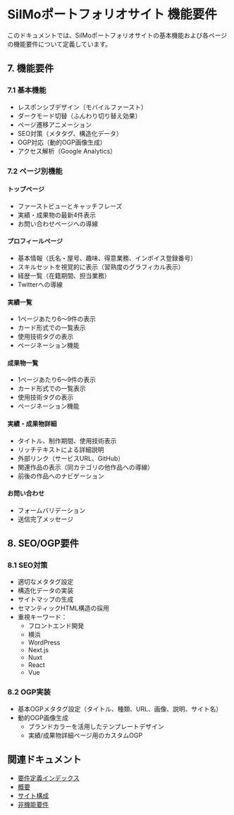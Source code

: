 # SilMoポートフォリオサイト 機能要件

このドキュメントでは、SilMoポートフォリオサイトの基本機能および各ページの機能要件について定義しています。

## 7. 機能要件

### 7.1 基本機能
- レスポンシブデザイン（モバイルファースト）
- ダークモード切替（ふんわり切り替え効果）
- ページ遷移アニメーション
- SEO対策（メタタグ、構造化データ）
- OGP対応（動的OGP画像生成）
- アクセス解析（Google Analytics）

### 7.2 ページ別機能

#### トップページ
- ファーストビューとキャッチフレーズ
- 実績・成果物の最新4件表示
- お問い合わせページへの導線

#### プロフィールページ
- 基本情報（氏名・屋号、趣味、得意業務、インボイス登録番号）
- スキルセットを視覚的に表示（習熟度のグラフィカル表示）
- 経歴一覧（在籍期間、担当業務）
- Twitterへの導線

#### 実績一覧
- 1ページあたり6〜9件の表示
- カード形式での一覧表示
- 使用技術タグの表示
- ページネーション機能

#### 成果物一覧
- 1ページあたり6〜9件の表示
- カード形式での一覧表示
- 使用技術タグの表示
- ページネーション機能

#### 実績・成果物詳細
- タイトル、制作期間、使用技術表示
- リッチテキストによる詳細説明
- 外部リンク（サービスURL、GitHub）
- 関連作品の表示（同カテゴリの他作品への導線）
- 前後の作品へのナビゲーション

#### お問い合わせ
- フォームバリデーション
- 送信完了メッセージ

## 8. SEO/OGP要件

### 8.1 SEO対策
- 適切なメタタグ設定
- 構造化データの実装
- サイトマップの生成
- セマンティックHTML構造の採用
- 重視キーワード：
  - フロントエンド開発
  - 横浜
  - WordPress
  - Next.js
  - Nuxt
  - React
  - Vue

### 8.2 OGP実装
- 基本OGPメタタグ設定（タイトル、種類、URL、画像、説明、サイト名）
- 動的OGP画像生成
  - ブランドカラーを活用したテンプレートデザイン
  - 実績/成果物詳細ページ用のカスタムOGP

## 関連ドキュメント

- [要件定義インデックス](./index.md)
- [概要](./概要.md)
- [サイト構成](./サイト構成.md)
- [非機能要件](./非機能要件.md) 